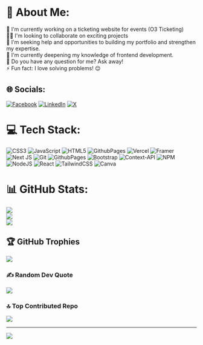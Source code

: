 # 💫 About Me:
🔭 I'm currently working on a ticketing website for events (O3 Ticketing)<br>👨‍💻 I'm looking to collaborate on exciting projects<br>🤝 I'm seeking help and opportunities to building my portfolio and strengthen my expertise.<br>🌱 I'm currently deepening my knowledge of frontend development.<br>💬 Do you have any question for me? Ask away!<br>⚡ Fun fact: I love solving problems! 😌


## 🌐 Socials:
[![Facebook](https://img.shields.io/badge/Facebook-%231877F2.svg?logo=Facebook&logoColor=white)](https://facebook.com/ogunlala.collins) [![LinkedIn](https://img.shields.io/badge/LinkedIn-%230077B5.svg?logo=linkedin&logoColor=white)](https://linkedin.com/in/adedamolaogunlala) [![X](https://img.shields.io/badge/X-black.svg?logo=X&logoColor=white)](https://x.com/BlarQ_04) 

# 💻 Tech Stack:
![CSS3](https://img.shields.io/badge/css3-%231572B6.svg?style=for-the-badge&logo=css3&logoColor=white) ![JavaScript](https://img.shields.io/badge/javascript-%23323330.svg?style=for-the-badge&logo=javascript&logoColor=%23F7DF1E) ![HTML5](https://img.shields.io/badge/html5-%23E34F26.svg?style=for-the-badge&logo=html5&logoColor=white) ![GithubPages](https://img.shields.io/badge/github%20pages-121013?style=for-the-badge&logo=github&logoColor=white) ![Vercel](https://img.shields.io/badge/vercel-%23000000.svg?style=for-the-badge&logo=vercel&logoColor=white) ![Framer](https://img.shields.io/badge/Framer-black?style=for-the-badge&logo=framer&logoColor=blue) ![Next JS](https://img.shields.io/badge/Next-black?style=for-the-badge&logo=next.js&logoColor=white) ![Git](https://img.shields.io/badge/git-%23F05033.svg?style=for-the-badge&logo=git&logoColor=white) ![GithubPages](https://img.shields.io/badge/github%20pages-121013?style=for-the-badge&logo=github&logoColor=white) ![Bootstrap](https://img.shields.io/badge/bootstrap-%238511FA.svg?style=for-the-badge&logo=bootstrap&logoColor=white) ![Context-API](https://img.shields.io/badge/Context--Api-000000?style=for-the-badge&logo=react) ![NPM](https://img.shields.io/badge/NPM-%23CB3837.svg?style=for-the-badge&logo=npm&logoColor=white) ![NodeJS](https://img.shields.io/badge/node.js-6DA55F?style=for-the-badge&logo=node.js&logoColor=white) ![React](https://img.shields.io/badge/react-%2320232a.svg?style=for-the-badge&logo=react&logoColor=%2361DAFB) ![TailwindCSS](https://img.shields.io/badge/tailwindcss-%2338B2AC.svg?style=for-the-badge&logo=tailwind-css&logoColor=white) ![Canva](https://img.shields.io/badge/Canva-%2300C4CC.svg?style=for-the-badge&logo=Canva&logoColor=white)
# 📊 GitHub Stats:
![](https://github-readme-stats.vercel.app/api?username=BlarQ&theme=react&hide_border=false&include_all_commits=false&count_private=false)<br/>
![](https://github-readme-streak-stats.herokuapp.com/?user=BlarQ&theme=react&hide_border=false)<br/>
![](https://github-readme-stats.vercel.app/api/top-langs/?username=BlarQ&theme=react&hide_border=false&include_all_commits=false&count_private=false&layout=compact)

## 🏆 GitHub Trophies
![](https://github-profile-trophy.vercel.app/?username=BlarQ&theme=radical&no-frame=false&no-bg=true&margin-w=4)

### ✍️ Random Dev Quote
![](https://quotes-github-readme.vercel.app/api?type=horizontal&theme=radical)

### 🔝 Top Contributed Repo
![](https://github-contributor-stats.vercel.app/api?username=BlarQ&limit=5&theme=radical&combine_all_yearly_contributions=true)

---
[![](https://visitcount.itsvg.in/api?id=BlarQ&icon=0&color=0)](https://visitcount.itsvg.in)

<!-- Proudly created with GPRM ( https://gprm.itsvg.in ) -->
